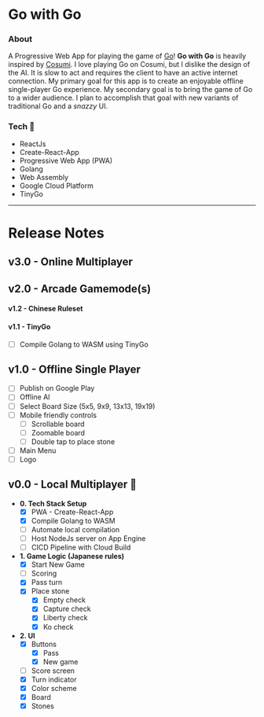 # Go with Go

### About

A Progressive Web App for playing the game of [Go](<https://en.wikipedia.org/wiki/Go_(game)>)! **Go with Go** is heavily inspired by [Cosumi](https://www.cosumi.net/en/). I love playing Go on Cosumi, but I dislike the design of the AI. It is slow to act and requires the client to have an active internet connection. My primary goal for this app is to create an enjoyable offline single-player Go experience. My secondary goal is to bring the game of Go to a wider audience. I plan to accomplish that goal with new variants of traditional Go and a _snazzy_ UI.

### Tech :construction:

- ReactJs
- Create-React-App
- Progressive Web App (PWA)
- Golang
- Web Assembly
- Google Cloud Platform
- TinyGo

---

# Release Notes

## v3.0 - Online Multiplayer

## v2.0 - Arcade Gamemode(s)

#### v1.2 - Chinese Ruleset

#### v1.1 - TinyGo

- [ ] Compile Golang to WASM using TinyGo

## v1.0 - Offline Single Player

- [ ] Publish on Google Play
- [ ] Offline AI
- [ ] Select Board Size (5x5, 9x9, 13x13, 19x19)
- [ ] Mobile friendly controls
  - [ ] Scrollable board
  - [ ] Zoomable board
  - [ ] Double tap to place stone
- [ ] Main Menu
- [ ] Logo

## v0.0 - Local Multiplayer :construction:

- **0. Tech Stack Setup**
  - [x] PWA - Create-React-App
  - [x] Compile Golang to WASM
  - [ ] Automate local compilation
  - [ ] Host NodeJs server on App Engine
  - [ ] CICD Pipeline with Cloud Build
- **1. Game Logic (Japanese rules)**
  - [x] Start New Game
  - [ ] Scoring
  - [x] Pass turn
  - [x] Place stone
    - [x] Empty check
    - [x] Capture check
    - [x] Liberty check
    - [x] Ko check
- **2. UI**
  - [x] Buttons
    - [x] Pass
    - [x] New game
  - [ ] Score screen
  - [x] Turn indicator
  - [x] Color scheme
  - [x] Board
  - [x] Stones
